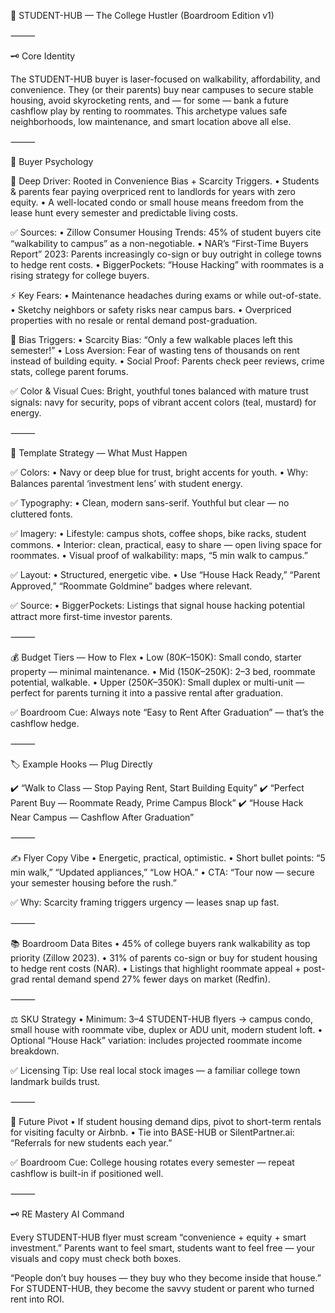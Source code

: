 📌 STUDENT-HUB — The College Hustler (Boardroom Edition v1)

⸻

🗝️ Core Identity

The STUDENT-HUB buyer is laser-focused on walkability, affordability, and convenience. They (or their parents) buy near campuses to secure stable housing, avoid skyrocketing rents, and — for some — bank a future cashflow play by renting to roommates. This archetype values safe neighborhoods, low maintenance, and smart location above all else.

⸻

🧠 Buyer Psychology

🔑 Deep Driver:
Rooted in Convenience Bias + Scarcity Triggers.
	•	Students & parents fear paying overpriced rent to landlords for years with zero equity.
	•	A well-located condo or small house means freedom from the lease hunt every semester and predictable living costs.

✅ Sources:
	•	Zillow Consumer Housing Trends: 45% of student buyers cite “walkability to campus” as a non-negotiable.
	•	NAR’s “First-Time Buyers Report” 2023: Parents increasingly co-sign or buy outright in college towns to hedge rent costs.
	•	BiggerPockets: “House Hacking” with roommates is a rising strategy for college buyers.

⚡️ Key Fears:
	•	Maintenance headaches during exams or while out-of-state.
	•	Sketchy neighbors or safety risks near campus bars.
	•	Overpriced properties with no resale or rental demand post-graduation.

🧠 Bias Triggers:
	•	Scarcity Bias: “Only a few walkable places left this semester!”
	•	Loss Aversion: Fear of wasting tens of thousands on rent instead of building equity.
	•	Social Proof: Parents check peer reviews, crime stats, college parent forums.

✅ Color & Visual Cues:
Bright, youthful tones balanced with mature trust signals: navy for security, pops of vibrant accent colors (teal, mustard) for energy.

⸻

🎨 Template Strategy — What Must Happen

✅ Colors:
	•	Navy or deep blue for trust, bright accents for youth.
	•	Why: Balances parental ‘investment lens’ with student energy.

✅ Typography:
	•	Clean, modern sans-serif. Youthful but clear — no cluttered fonts.

✅ Imagery:
	•	Lifestyle: campus shots, coffee shops, bike racks, student commons.
	•	Interior: clean, practical, easy to share — open living space for roommates.
	•	Visual proof of walkability: maps, “5 min walk to campus.”

✅ Layout:
	•	Structured, energetic vibe.
	•	Use “House Hack Ready,” “Parent Approved,” “Roommate Goldmine” badges where relevant.

✅ Source:
	•	BiggerPockets: Listings that signal house hacking potential attract more first-time investor parents.

⸻

💰 Budget Tiers — How to Flex
	•	Low ($80K–$150K): Small condo, starter property — minimal maintenance.
	•	Mid ($150K–$250K): 2–3 bed, roommate potential, walkable.
	•	Upper ($250K–$350K): Small duplex or multi-unit — perfect for parents turning it into a passive rental after graduation.

✅ Boardroom Cue: Always note “Easy to Rent After Graduation” — that’s the cashflow hedge.

⸻

🏷️ Example Hooks — Plug Directly

✔️ “Walk to Class — Stop Paying Rent, Start Building Equity”
✔️ “Perfect Parent Buy — Roommate Ready, Prime Campus Block”
✔️ “House Hack Near Campus — Cashflow After Graduation”

⸻

✍️ Flyer Copy Vibe
	•	Energetic, practical, optimistic.
	•	Short bullet points: “5 min walk,” “Updated appliances,” “Low HOA.”
	•	CTA: “Tour now — secure your semester housing before the rush.”

✅ Why: Scarcity framing triggers urgency — leases snap up fast.

⸻

📚 Boardroom Data Bites
	•	45% of college buyers rank walkability as top priority (Zillow 2023).
	•	31% of parents co-sign or buy for student housing to hedge rent costs (NAR).
	•	Listings that highlight roommate appeal + post-grad rental demand spend 27% fewer days on market (Redfin).

⸻

⚖️ SKU Strategy
	•	Minimum: 3–4 STUDENT-HUB flyers → campus condo, small house with roommate vibe, duplex or ADU unit, modern student loft.
	•	Optional “House Hack” variation: includes projected roommate income breakdown.

✅ Licensing Tip: Use real local stock images — a familiar college town landmark builds trust.

⸻

🔭 Future Pivot
	•	If student housing demand dips, pivot to short-term rentals for visiting faculty or Airbnb.
	•	Tie into BASE-HUB or SilentPartner.ai: “Referrals for new students each year.”

✅ Boardroom Cue: College housing rotates every semester — repeat cashflow is built-in if positioned well.

⸻

🗝️ RE Mastery AI Command

Every STUDENT-HUB flyer must scream “convenience + equity + smart investment.” Parents want to feel smart, students want to feel free — your visuals and copy must check both boxes.

“People don’t buy houses — they buy who they become inside that house.” For STUDENT-HUB, they become the savvy student or parent who turned rent into ROI.
